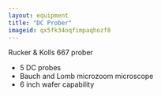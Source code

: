 ```yaml
---
layout: equipment
title: "DC Prober"
imageid: qx5fk34oqfimpaqhozf8
---
```


Rucker & Kolls 667 prober

- 5 DC probes
- Bauch and Lomb microzoom microscope
- 6 inch wafer capability



